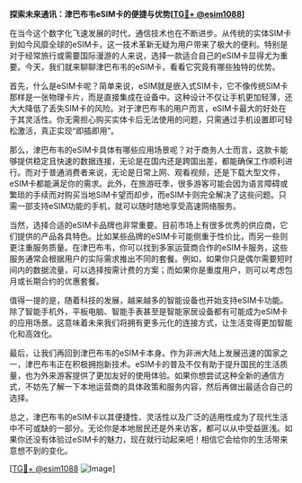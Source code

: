 **探索未来通讯：津巴布韦eSIM卡的便捷与优势[[TG💪+ @esim1088](https://t.me/s/esim1088)]**

在当今这个数字化飞速发展的时代，通信技术也在不断进步。从传统的实体SIM卡到如今风靡全球的eSIM卡，这一技术革新无疑为用户带来了极大的便利。特别是对于经常旅行或需要国际漫游的人来说，选择一款适合自己的eSIM卡显得尤为重要。今天，我们就来聊聊津巴布韦的eSIM卡，看看它究竟有哪些独特的优势。

首先，什么是eSIM卡呢？简单来说，eSIM就是嵌入式SIM卡，它不像传统SIM卡那样是一张物理卡片，而是直接集成在设备中。这种设计不仅让手机更加轻薄，还大大降低了丢失SIM卡的风险。对于津巴布韦的用户而言，eSIM卡最大的好处在于其灵活性。你无需担心购买实体卡后无法使用的问题，只需通过手机设置即可轻松激活，真正实现“即插即用”。

那么，津巴布韦的eSIM卡具体有哪些应用场景呢？对于商务人士而言，这款卡能够提供稳定且快速的数据连接，无论是在国内还是跨国出差，都能确保工作顺利进行。而对于普通消费者来说，无论是日常上网、观看视频，还是下载大型文件，eSIM卡都能满足你的需求。此外，在旅游旺季，很多游客可能会因为语言障碍或繁琐的手续而对购买当地SIM卡望而却步，而eSIM卡则完全解决了这些问题。只需一部支持eSIM功能的手机，就可以随时随地享受高速网络服务。

当然，选择合适的eSIM卡品牌也非常重要。目前市场上有很多优秀的供应商，它们提供的产品各具特色。比如某些品牌的eSIM卡可能侧重于性价比，而另一些则更注重服务质量。在津巴布韦，你可以找到多家运营商合作的eSIM卡服务，这些服务通常会根据用户的实际需求推出不同的套餐。例如，如果你只是偶尔需要短时间内的数据流量，可以选择按需计费的方案；而如果你是重度用户，则可以考虑包月或长期合约的优惠套餐。

值得一提的是，随着科技的发展，越来越多的智能设备也开始支持eSIM卡功能。除了智能手机外，平板电脑、智能手表甚至是智能家居设备都有可能成为eSIM卡的应用场景。这意味着未来我们将拥有更多元化的连接方式，让生活变得更加智能化和高效化。

最后，让我们再回到津巴布韦的eSIM卡本身。作为非洲大陆上发展迅速的国家之一，津巴布韦正在积极拥抱新技术。eSIM卡的普及不仅有助于提升国民的生活质量，也为外来游客提供了更加友好的使用体验。如果你想尝试这种全新的通信方式，不妨先了解一下本地运营商的具体政策和服务内容，然后再做出最适合自己的选择。

总之，津巴布韦的eSIM卡以其便捷性、灵活性以及广泛的适用性成为了现代生活中不可或缺的一部分。无论你是本地居民还是外来访客，都可以从中受益匪浅。如果你还没有体验过eSIM卡的魅力，现在就行动起来吧！相信它会给你的生活带来意想不到的变化。

[[TG💪+ @esim1088](https://t.me/s/esim1088) ![Image](https://i.postimg.cc/4NQfJmqS/Snipaste-2025-05-13-00-14-12.png)]